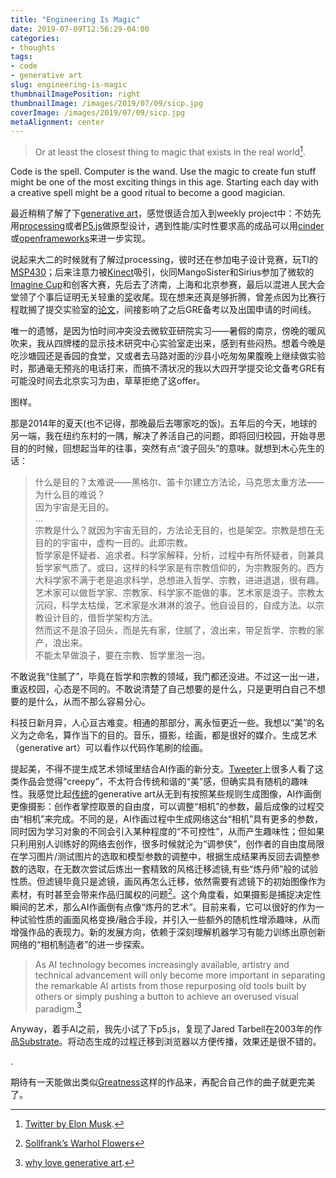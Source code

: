 ```yaml
---
title: "Engineering Is Magic"
date: 2019-07-09T12:56:29-04:00
categories:
- thoughts
tags:
- code
- generative art
slug: engineering-is-magic
thumbnailImagePosition: right
thumbnailImage: /images/2019/07/09/sicp.jpg
coverImage: /images/2019/07/09/sicp.jpg
metaAlignment: center
---
```


>Or at least the closest thing to magic that exists in the real world[^1].
<!--more-->

Code is the spell. Computer is the wand. Use the magic to create fun stuff might be one of the most exciting things in this age. Starting each day with a creative spell might be a good ritual to become a good magician.

最近稍稍了解了下[generative art](https://www.artnome.com/news/2018/8/8/generative-art-finds-its-prodigy)，感觉很适合加入到weekly project中：不妨先用[processing](https://processing.org/)或者[P5.js](http://p5js.org/)做原型设计，遇到性能/实时性要求高的成品可以用[cinder](https://libcinder.org/)或[openframeworks](https://openframeworks.cc/)来进一步实现。

说起来大二的时候就有了解过processing，彼时还在参加电子设计竞赛，玩TI的[MSP430](https://www.ti.com/microcontrollers/msp430-ultra-low-power-mcus/overview.html)；后来注意力被[Kinect](https://youtu.be/Y7ey0uSVP0o)吸引，伙同MangoSister和Sirius参加了微软的[Imagine Cup](/images/2019/07/09/demo.jpg)和创客大赛，先后去了济南，上海和北京参赛，最后以混进人民大会堂领了个事后证明无关轻重的[奖](/images/2019/07/09/chuangke.jpg)收尾。现在想来还真是够折腾，曾差点因为比赛行程耽搁了提交实验室的[论文](http://pubs.rsc.org/en/content/articlelanding/2015/nr/c4nr06883a#!divAbstract)，间接影响了之后GRE备考以及出国申请的时间线。

唯一的遗憾，是因为怕时间冲突没去微软亚研院实习——暑假的南京，傍晚的暖风吹来，我从四牌楼的显示技术研究中心实验室走出来，感到有些闷热。想着今晚是吃沙塘园还是香园的食堂，又或者去马路对面的沙县小吃匆匆果腹晚上继续做实验时，那通毫无预兆的电话打来，而搞不清状况的我以大四开学提交论文备考GRE有可能没时间去北京实习为由，草草拒绝了这offer。

图样。

那是2014年的夏天(也不记得，那晚最后去哪家吃的饭)。五年后的今天，地球的另一端，我在纽约东村的一隅，解决了养活自己的问题，即将回归校园，开始寻思目的的时候，回想起当年的往事，突然有点“浪子回头”的意味。就想到木心先生的话：

>什么是目的？太难说——黑格尔、笛卡尔建立方法论，马克思太重方法——为什么目的难说？  
因为宇宙是无目的。  
...  
宗教是什么？就因为宇宙无目的，方法论无目的，也是架空。宗教是想在无目的的宇宙中，虚构一目的。此即宗教。  
哲学家是怀疑者、追求者。科学家解释，分析，过程中有所怀疑者，则兼具哲学家气质了。或曰，这样的科学家是有宗教信仰的，为宗教服务的。西方大科学家不满于老是追求科学，总想进入哲学、宗教，进进退退，很有趣。  
艺术家可以做哲学家、宗教家、科学家不能做的事。艺术家是浪子。宗教太沉闷，科学太枯燥，艺术家是水淋淋的浪子。他自设目的，自成方法。以宗教设计目的，借哲学架构方法。  
然而这不是浪子回头，而是先有家，住腻了，浪出来，带足哲学、宗教的家产，浪出来。  
不能太早做浪子，要在宗教、哲学里泡一泡。  
  
不敢说我“住腻了”，毕竟在哲学和宗教的领域，我门都还没进。不过这一出一进，重返校园，心态是不同的。不敢说清楚了自己想要的是什么，只是更明白自己不想要的是什么，从而不那么容易分心。

科技日新月异，人心亘古难变。相通的那部分，离永恒更近一些。我想以“美”的名义为之命名，算作当下的目的。音乐，摄影，绘画，都是很好的媒介。生成艺术（generative art）可以看作以代码作笔刷的绘画。

提起美，不得不提生成艺术领域里结合AI作画的新分支。[Tweeter](https://twitter.com/js_horne/status/1032038186858426374)上很多人看了这类作品会觉得“creepy”，不太符合传统和谐的“美”感，但确实具有随机的趣味性。我感觉比起[传统](https://vimeo.com/22955812)的generative art从无到有按照某些规则生成图像，AI作画倒更像摄影：创作者掌控取景的自由度，可以调整“相机”的参数，最后成像的过程交由“相机”来完成。不同的是，AI作画过程中生成网络这台“相机”具有更多的参数，同时因为学习对象的不同会引入某种程度的“不可控性”，从而产生趣味性；但如果只利用别人训练好的网络去创作，很多时候就沦为“调参侠”，创作者的自由度局限在学习图片/测试图片的选取和模型参数的调整中，根据生成结果再反回去调整参数的选取，在无数次尝试后炼出一套精致的风格迁移滤镜,有些“炼丹师”般的试验性质。但滤镜毕竟只是滤镜，画风再怎么迁移，依然需要有滤镜下的初始图像作为素材，有时甚至会带来作品归属权的问题[^2]。这个角度看，如果摄影是捕捉决定性瞬间的艺术，那么AI作画倒有点像“炼丹的艺术”。目前来看，它可以很好的作为一种试验性质的画面风格变换/融合手段，并引入一些额外的随机性增添趣味，从而增强作品的表现力。新的发展方向，依赖于深刻理解机器学习有能力训练出原创新网络的“相机制造者”的进一步探索。

>As AI technology becomes increasingly available, artistry and technical advancement will only become more important in separating the remarkable AI artists from those repurposing old tools built by others or simply pushing a button to achieve an overused visual paradigm.[^3]

Anyway，着手AI之前，我先小试了下p5.js，复现了Jared Tarbell在2003年的作品[Substrate](http://www.complexification.net/gallery/machines/substrate/)。将动态生成的过程迁移到浏览器以方便传播，效果还是很不错的。

.
<div>
    <script src="https://cdnjs.cloudflare.com/ajax/libs/p5.js/0.7.1/p5.min.js"></script>
    <script src="https://cdnjs.cloudflare.com/ajax/libs/p5.js/0.7.1/addons/p5.dom.min.js"></script>
    <script src="/js/p5js-projects/substrate.js"></script>
</div>
<div id="substrate"></div>

期待有一天能做出类似[Greatness](https://vimeo.com/155733402)这样的作品来，再配合自己作的曲子就更完美了。

[^1]: [Twitter by Elon Musk](https://twitter.com/elonmusk/status/1012784447005995008?lang=en).
[^2]: [Sollfrank’s Warhol Flowers](https://www.artnome.com/news/2019/4/17/giving-generative-art-its-due)
[^3]: [why love generative art](https://www.artnome.com/news/2018/8/8/why-love-generative-art).